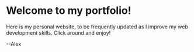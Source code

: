 # Welcome to my portfolio!

Here is my personal website, to be frequently updated as I improve my web development skills. Click around and enjoy!

--Alex
